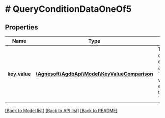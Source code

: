 # # QueryConditionDataOneOf5

## Properties

Name | Type | Description | Notes
------------ | ------------- | ------------- | -------------
**key_value** | [**\Agnesoft\AgdbApi\Model\KeyValueComparison**](KeyValueComparison.md) | Tests if the current element has a property &#x60;key&#x60; with a value that evaluates true against &#x60;comparison&#x60;. |

[[Back to Model list]](../../README.md#models) [[Back to API list]](../../README.md#endpoints) [[Back to README]](../../README.md)
